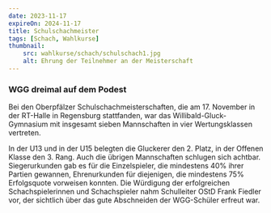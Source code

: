 ```yaml
---
date: 2023-11-17
expireOn: 2024-11-17
title: Schulschachmeister
tags: [Schach, Wahlkurse]
thumbnail: 
    src: wahlkurse/schach/schulschach1.jpg
    alt: Ehrung der Teilnehmer an der Meisterschaft
---
```


### WGG dreimal auf dem Podest

Bei den Oberpfälzer Schulschachmeisterschaften, die am 17. November in der RT-Halle in Regensburg stattfanden, war das Willibald-Gluck-Gymnasium mit insgesamt sieben Mannschaften in vier Wertungsklassen vertreten.

In der U13 und in der U15 belegten die Gluckerer den 2. Platz, in der Offenen Klasse den 3. Rang. Auch die übrigen Mannschaften schlugen sich achtbar. Siegerurkunden gab es für die Einzelspieler, die mindestens 40% ihrer Partien gewannen, Ehrenurkunden für diejenigen, die mindestens 75% Erfolgsquote vorweisen konnten. Die Würdigung der erfolgreichen Schachspielerinnen und Schachspieler nahm Schulleiter OStD Frank Fiedler vor, der sichtlich über das gute Abschneiden der WGG-Schüler erfreut war.


<gallery images="/images/wahlkurse/schach/schulschach1.jpg,/images/wahlkurse/schach/schulschach2.jpg,/images/kunst/wahlkurse/schach/schulschach3.jpg" ></gallery>
